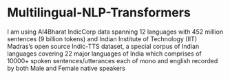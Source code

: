 # Multilingual-NLP-Transformers
I am using AI4Bharat IndicCorp data spanning 12 languages with 452 million sentences (9 billion tokens) and Indian Institute of Technology (IIT) Madras’s open source Indic-TTS dataset, a special corpus of Indian languages covering 22 major languages of India which comprises of 10000+ spoken sentences/utterances each of mono and english recorded by both Male and Female native speakers
